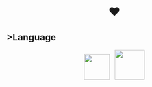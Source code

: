 <h1 align="center">❤</h1>
<h2>>Language</h2>
<div align="center">
  <img src="https://github.com/YeongGwang8239/YeongGwang8239/assets/94180449/1ab061ed-23b7-4720-b015-7c35d33560fe" width="60">
&nbsp;
  <img src="https://cdn.icon-icons.com/icons2/2415/PNG/512/c_original_logo_icon_146611.png" width="70">
</div>
  
